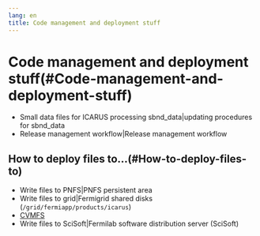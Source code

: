```yaml
---
lang: en
title: Code management and deployment stuff
---
```




Code management and deployment stuff(#Code-management-and-deployment-stuff)
============================================================================================

-   Small data files for ICARUS processing sbnd\_data\|updating
    procedures for sbnd\_data
-   Release management workflow\|Release management workflow



How to deploy files to\...(#How-to-deploy-files-to)
--------------------------------------------------------------------

-   Write files to PNFS\|PNFS persistent area
-   Write files to grid\|Fermigrid shared disks
    (`/grid/fermiapp/products/icarus`)
-   [CVMFS](Write_files_to_CVMFS.html)
-   Write files to SciSoft\|Fermilab software distribution server
    (SciSoft)
